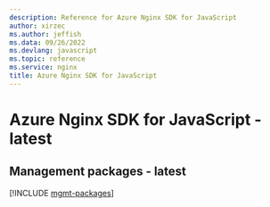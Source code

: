 ```yaml
---
description: Reference for Azure Nginx SDK for JavaScript
author: xirzec
ms.author: jeffish
ms.data: 09/26/2022
ms.devlang: javascript
ms.topic: reference
ms.service: nginx
title: Azure Nginx SDK for JavaScript
---
```

# Azure Nginx SDK for JavaScript - latest

## Management packages - latest
[!INCLUDE [mgmt-packages](nginx-mgmt-index.md)]